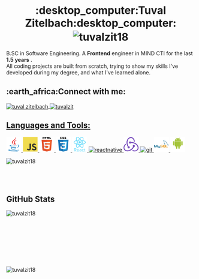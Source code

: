 <h1 align="center">:desktop_computer:Tuval Zitelbach:desktop_computer:
  <br/>
  <img src="https://komarev.com/ghpvc/?username=tuvalzit18&label=Profile%20views&color=0e75b6&style=flat" alt="tuvalzit18" align="center"/> 
</h1>


<p> 
  
B.SC in Software Engineering. A **Frontend** engineer in MIND CTI for the last **1.5 years** .</br>
All coding projects are built from scratch, trying to show my skills I've developed during my degree, and what I've learned alone.

</p>



<h2 align="left">:earth_africa:Connect with me:</h2>
<p align="left">
<a href="https://linkedin.com/in/tuval-zitelbach" target="blank"><img align="center" src="https://raw.githubusercontent.com/rahuldkjain/github-profile-readme-generator/master/src/images/icons/Social/linked-in-alt.svg" alt="tuval zitelbach" height="30" width="40" />
<a href="https://instagram.com/tuvalzit" target="blank"><img align="center" src="https://raw.githubusercontent.com/rahuldkjain/github-profile-readme-generator/master/src/images/icons/Social/instagram.svg" alt="tuvalzit" height="30" width="40" />

</p>
  <h2 align="left">Languages and Tools:</h2>
  <p align="left"> 
    <a href="https://www.java.com" target="_blank" rel="noreferrer">
      <img src="https://raw.githubusercontent.com/devicons/devicon/master/icons/java/java-original.svg" alt="java" width="40" height="40"/> 
    </a> 
    <a href="https://developer.mozilla.org/en-US/docs/Web/JavaScript" target="_blank" rel="noreferrer"> 
      <img src="https://raw.githubusercontent.com/devicons/devicon/master/icons/javascript/javascript-original.svg" alt="javascript" width="40" height="40"/> 
    </a> 
    <a href="https://www.w3.org/html/" target="_blank" rel="noreferrer"> 
      <img src="https://raw.githubusercontent.com/devicons/devicon/master/icons/html5/html5-original-wordmark.svg" alt="html5" width="40" height="40"/> 
    </a>  
    <a href="https://www.w3schools.com/css/" target="_blank" rel="noreferrer"> 
      <img src="https://raw.githubusercontent.com/devicons/devicon/master/icons/css3/css3-original-wordmark.svg" alt="css3" width="40" height="40"/> 
    </a>
    <a href="https://reactjs.org/" target="_blank" rel="noreferrer"> 
      <img src="https://raw.githubusercontent.com/devicons/devicon/master/icons/react/react-original-wordmark.svg" alt="react" width="40" height="40"/> 
    </a> 
    <a href="https://reactnative.dev/" target="_blank" rel="noreferrer"> 
      <img src="https://reactnative.dev/img/header_logo.svg" alt="reactnative" width="40" height="40"/> 
    </a> 
    <a href="https://redux.js.org" target="_blank" rel="noreferrer"> 
      <img src="https://raw.githubusercontent.com/devicons/devicon/master/icons/redux/redux-original.svg" alt="redux" width="40" height="40"/>
    </a> 
    <a href="https://git-scm.com/" target="_blank" rel="noreferrer"> 
      <img src="https://www.vectorlogo.zone/logos/git-scm/git-scm-icon.svg" alt="git" width="40" height="40"/> </a>  
    <a href="https://www.mysql.com/" target="_blank" rel="noreferrer"> 
      <img src="https://raw.githubusercontent.com/devicons/devicon/master/icons/mysql/mysql-original-wordmark.svg" alt="mysql" width="40" height="40"/>
    </a> 
      </a> 
     <a href="https://developer.android.com" target="_blank" rel="noreferrer"> 
      <img src="https://raw.githubusercontent.com/devicons/devicon/master/icons/android/android-original-wordmark.svg" alt="android" width="40" height="40"/> </a>
  </p>

<p><img align="left" src="https://github-readme-stats.vercel.app/api/top-langs?username=tuvalzit18&show_icons=true&locale=en&layout=compact&theme=radical" alt="tuvalzit18" /><br/><br/><br/><br/></p>
<h2 align="left">GitHub Stats</h2>
<p>&nbsp;<img align="left" src="https://github-readme-stats.vercel.app/api?username=tuvalzit18&show_icons=true&locale=en&theme=radical" alt="tuvalzit18" /><br/><br/><br/><br/><br/><br/><br/><br/></p>

<p><img align="left" src="https://github-readme-streak-stats.herokuapp.com/?user=tuvalzit18&theme=radical" alt="tuvalzit18" /></p>
